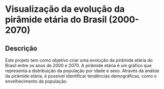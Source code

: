 # Visualização da evolução da pirâmide etária do Brasil (2000-2070)

## Descrição

Este projeto tem como objetivo criar uma evolução da pirâmide etária do Brasil entre os anos de 2000 e 2070. A pirâmide etária é um gráfico que representa a distribuição da população por idade e sexo. Através da análise da pirâmide etária, é possível identificar tendências demográficas, como o envelhecimento da população.
